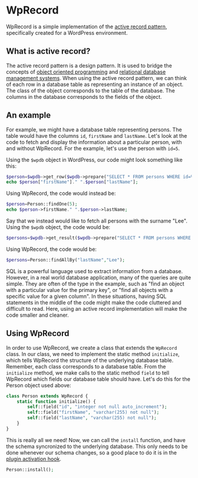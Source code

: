 # WpRecord

WpRecord is a simple implementation of the [active record pattern](https://en.wikipedia.org/wiki/Active_record_pattern), specifically created for a WordPress environment.

## What is active record?

The active record pattern is a design pattern. It is used to bridge the concepts of [object oriented programming](https://en.wikipedia.org/wiki/Object-oriented_programming) and [relational database management systems](https://en.wikipedia.org/wiki/Relational_database_management_system). When using the active record pattern, we can think of each row in a database table as representing an instance of an object. The class of the object corresponds to the table of the database. The columns in the database corresponds to the fields of the object.

## An example

For example, we might have a database table representing persons. The table would have the columns `id`, `firstName` and `lastName`. Let's look at the code to fetch and display the information about a particular person, with and without WpRecord. For the example, let's use the person with `id=5`.

Using the `$wpdb` object in WordPress, our code might look something like this:

```php
$person=$wpdb->get_row($wpdb->prepare("SELECT * FROM persons WHERE id=%s",5),ARRAY_A);
echo $person["firstName"]." ".$person["lastName"];
```

Using WpRecord, the code would instead be:

```php
$person=Person::findOne(5);
echo $person->firstName." ".$person->lastName;
```

Say that we instead would like to fetch all persons with the surname "Lee". Using the `$wpdb` object, the code would be:

```php
$persons=$wpdb->get_result($wpdb->prepare("SELECT * FROM persons WHERE lastName=%s","Lee"),ARRAY_A);
```

Using WpRecord, the code would be:

```php
$persons=Person::findAllBy("lastName","Lee");
```

SQL is a powerful language used to extract information from a database. However, in a real world database application, many of the queries are quite simple. They are often of the type in the example, such as "find an object with a particular value for the primary key", or "find all objects with a specific value for a given column". In these situations, having SQL statements in the middle of the code might make the code cluttered and difficult to read. Here, using an active record implementation will make the code smaller and cleaner.

## Using WpRecord

In order to use WpRecord, we create a class that extends the `WpRecord` class. In our class, we need to implement the static method `initialize`, which tells WpRecord the structure of the underlying database table. Remember, each class corresponds to a database table. From the `initialize` method, we make calls to the static method `field` to tell WpRecord which fields our database table should have. Let's do this for the Person object used above:

```php
class Person extends WpRecord {
    static function initialize() {
        self::field("id", "integer not null auto_increment");
        self::field("firstName", "varchar(255) not null");        
        self::field("lastName", "varchar(255) not null");        
    }
}
```

This is really all we need!  Now, we can call the `install` function, and have the schema syncronized to the
underlying database. This only needs to be done whenever our schema changes,
so a good place to do it is in the [plugin activation hook](https://developer.wordpress.org/plugins/the-basics/activation-deactivation-hooks/).

```php
Person::install();
```

